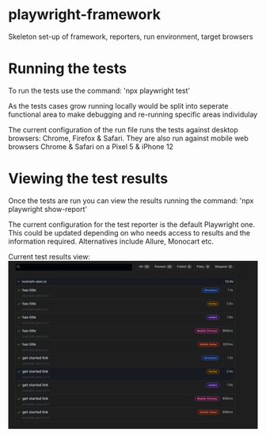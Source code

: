# playwright-framework
Skeleton set-up of framework, reporters, run environment, target browsers

# Running the tests
To run the tests use the command: 'npx playwright test'

As the tests cases grow running locally would be split into seperate functional area to make debugging and re-running specific areas individulay

The current configuration of the run file runs the tests against desktop browsers: Chrome, Firefox & Safari. They are also run against mobile web browsers Chrome & Safari on a Pixel 5 & iPhone 12

# Viewing the test results
Once the tests are run you can view the results running the command: 'npx playwright show-report'

The current configuration for the test reporter is the default Playwright one. This could be updated depending on who needs access to results and the information required. Alternatives include Allure, Monocart etc.

Current test results view:
![This is an image](/images/testResults.png)



